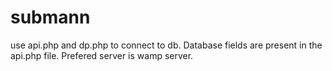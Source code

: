 # submann

use api.php and dp.php to connect to db.
Database fields are present in the api.php file.
Prefered server is wamp server.
